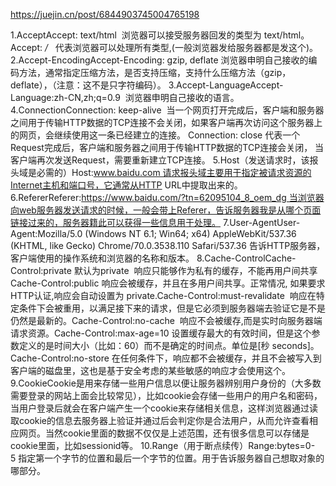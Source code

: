 https://juejin.cn/post/6844903745004765198

1.AcceptAccept: text/html  浏览器可以接受服务器回发的类型为 text/html。Accept: */*   代表浏览器可以处理所有类型,(一般浏览器发给服务器都是发这个)。
2.Accept-EncodingAccept-Encoding: gzip, deflate 浏览器申明自己接收的编码方法，通常指定压缩方法，是否支持压缩，支持什么压缩方法（gzip，deflate），（注意：这不是只字符编码）。
3.Accept-LanguageAccept-Language:zh-CN,zh;q=0.9  浏览器申明自己接收的语言。
4.ConnectionConnection: keep-alive  当一个网页打开完成后，客户端和服务器之间用于传输HTTP数据的TCP连接不会关闭，如果客户端再次访问这个服务器上的网页，会继续使用这一条已经建立的连接。 Connection: close 代表一个Request完成后，客户端和服务器之间用于传输HTTP数据的TCP连接会关闭， 当客户端再次发送Request，需要重新建立TCP连接。
5.Host（发送请求时，该报头域是必需的）Host:www.baidu.com 请求报头域主要用于指定被请求资源的Internet主机和端口号，它通常从HTTP URL中提取出来的。
6.RefererReferer:https://www.baidu.com/?tn=62095104_8_oem_dg 当浏览器向web服务器发送请求的时候，一般会带上Referer，告诉服务器我是从哪个页面链接过来的，服务器籍此可以获得一些信息用于处理。
7.User-AgentUser-Agent:Mozilla/5.0 (Windows NT 6.1; Win64; x64) AppleWebKit/537.36 (KHTML, like Gecko) Chrome/70.0.3538.110 Safari/537.36 告诉HTTP服务器， 客户端使用的操作系统和浏览器的名称和版本。
8.Cache-ControlCache-Control:private 默认为private  响应只能够作为私有的缓存，不能再用户间共享Cache-Control:public 响应会被缓存，并且在多用户间共享。正常情况, 如果要求HTTP认证,响应会自动设置为 private.Cache-Control:must-revalidate  响应在特定条件下会被重用，以满足接下来的请求，但是它必须到服务器端去验证它是不是仍然是最新的。Cache-Control:no-cache  响应不会被缓存,而是实时向服务器端请求资源。Cache-Control:max-age=10 设置缓存最大的有效时间，但是这个参数定义的是时间大小（比如：60）而不是确定的时间点。单位是[秒 seconds]。Cache-Control:no-store 在任何条件下，响应都不会被缓存，并且不会被写入到客户端的磁盘里，这也是基于安全考虑的某些敏感的响应才会使用这个。
9.CookieCookie是用来存储一些用户信息以便让服务器辨别用户身份的（大多数需要登录的网站上面会比较常见），比如cookie会存储一些用户的用户名和密码，当用户登录后就会在客户端产生一个cookie来存储相关信息，这样浏览器通过读取cookie的信息去服务器上验证并通过后会判定你是合法用户，从而允许查看相应网页。当然cookie里面的数据不仅仅是上述范围，还有很多信息可以存储是cookie里面，比如sessionid等。
10.Range（用于断点续传）Range:bytes=0-5 指定第一个字节的位置和最后一个字节的位置。用于告诉服务器自己想取对象的哪部分。
